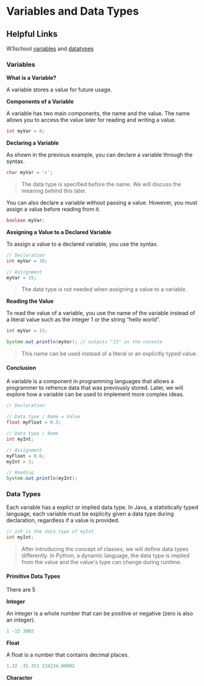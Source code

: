 # Variables and Data Types

## Helpful Links
W3school [variables](https://www.w3schools.com/java/java_variables.asp) and [datatypes](https://www.w3schools.com/java/java_data_types.asp)

### Variables

**What is a Variable?**

A variable stores a value for future usage.

**Components of a Variable**

A variable has two main components, the name and the value. The name allows you to access the value later for reading and writing a value.

```java
int myVar = 8;
```

**Declaring a Variable**

As shown in the previous example, you can declare a variable through the syntax.

```java
char myVar = 'c';
```

> The data type is specified before the name. We will discuss the meaning behind this later.

You can also declare a variable without passing a value. However, you must assign a value before reading from it.

```java
boolean myVar;
```

**Assigning a Value to a Declared Variable**

To assign a value to a declared variable, you use the syntax.

```java
// Declaration
int myVar = 10;

// Assignment
myVar = 15;
```

> The data type is not needed when assigning a value to a variable.

**Reading the Value**

To read the value of a variable, you use the name of the variable instead of a literal value such as the integer 1 or the string “hello world”.

```java
int myVar = 15;

System.out.println(myVar); // outputs "15" in the console
```


> This name can be used instead of a literal or an explicitly typed value.

#### Conclusion

A variable is a component in programming languages that allows a programmer to refrence data that was previously stored. Later, we will explore how a variable can be used to implement more complex ideas.

```java
// Declaration

// Data type / Name = Value
float myFloat = 0.3;

// Data type / Name
int myInt;

// Assignment
myFloat = 0.6;
myInt = 3;

// Reading
System.out.println(myInt);
```

### Data Types

Each variable has a explict or implied data type. In Java, a statistically typed language, each variable must be explicity given a data type during declaration, regardless if a value is provided.

```java
// int is the data type of myInt
int myInt;

```

> After introducing the concept of classes, we will define data types differently. In Python, a dynamic language, the data type is implied from the value and the value's type can change during runtime.

#### Primitive Data Types

There are 5 

**Integer**

An integer is a whole number that can be positive or negative (zero is also an integer).

```java
1 -15 3002
```

**Float**

A float is a number that contains decimal places.

```java
1.32 -35.351 234234.00002
```

**Character**



